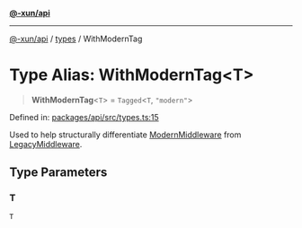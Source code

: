 [**@-xun/api**](../../README.md)

***

[@-xun/api](../../README.md) / [types](../README.md) / WithModernTag

# Type Alias: WithModernTag\<T\>

> **WithModernTag**\<`T`\> = `Tagged`\<`T`, `"modern"`\>

Defined in: [packages/api/src/types.ts:15](https://github.com/Xunnamius/api-utils/blob/57bcbde0493ed3285651262eed2a32e963f10249/packages/api/src/types.ts#L15)

Used to help structurally differentiate [ModernMiddleware](ModernMiddleware.md) from
[LegacyMiddleware](LegacyMiddleware.md).

## Type Parameters

### T

`T`
